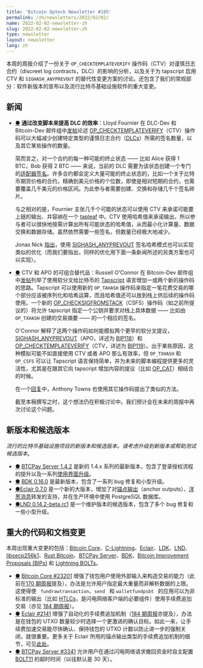 ```yaml
---
title: 'Bitcoin Optech Newsletter #185'
permalink: /zh/newsletters/2022/02/02/
name: 2022-02-02-newsletter-zh
slug: 2022-02-02-newsletter-zh
type: newsletter
layout: newsletter
lang: zh
---
```






本周的周报介绍了一份关于 ` OP_CHECKTEMPLATEVERIFY ` 操作码（CTV）对谨慎日志合约（discreet log contracts，DLC）的影响的分析，以及关于为 tapscript 启用 CTV 和 ` SIGHASH_ANYPREVOUT ` 的替代性变更方案的讨论。还包含了我们的常规部分：软件新版本的宣布以及流行比特币基础设施软件的重大变更。

## 新闻

- <a id="improving-dlc-efficiency-by-changing-script" href="#improving-dlc-efficiency-by-changing-script)">●</a> **通过改变脚本来提高 DLC 的效率**：Lloyd Fournier 在 DLC-Dev 和 Bitcoin-Dev 邮件组中[发帖][posted]论述 [OP_CHECKTEMPLATEVERIFY][OP_CHECKTEMPLATEVERIFY]（CTV）操作码可以大幅减少创建特定类型的谨慎日志合约（[DLCs][DLCs]）所需的签名数量，以及其它某些操作的数量。

  简而言之，对一个合约的每一种可能的终止状态 —— 比如 Alice 获得 1 BTC，Bob 获得 2 BTC —— 来说，当前的 DLC 需要为该状态创建一个专门的[适配器签名][signature adaptor]。许多合约都会定义大量可能的终止状态的，比如一个关于比特币期货价格的合约，精确到美元价格的个位数，即使是相对短期的合约，也需要覆盖几千美元的价格区间。为此参与者需要创建、交换和存储几千个签名碎片。

  与之相对的是，Fournier 主张几千个可能的状态可以使用 CTV 来承诺可能要上链的输出、并容纳在一个 [tapleaf][tapleaf] 中。CTV 使用哈希值来承诺输出，所以参与者可以很快地按需计算出所有可能状态的哈希值，从而最小化计算量、数据交换和数据存储。虽然依然需要一些签名，但数量已经极大地减少。

  Jonas Nick [指出][noted]，使用 [SIGHASH_ANYPREVOUT][SIGHASH_ANYPREVOUT] 签名哈希模式也可以实现类似的优化（而我们要指出，同样的优化用下面一条新闻所述的另类方案也可以实现）。

- <a id="composable-alternatives-to-ctv-and-apo" href="#composable-alternatives-to-ctv-and-apo)">●</a> CTV 和 APO 的可组合替代品：Russell O'Connor 在 Bitcoin-Dev 邮件组中[发帖][posted]列举了使用软分叉给比特币的 [Tapscript][Tapscript] 语言增加一或两个新的操作码的思路。Tapscript 可以使用新的  ` OP_TAHASH ` 操作码来指定一笔花费交易的哪个部分应该被序列化和哈希运算，而且哈希值还可以放到栈上供后续的操作码使用。一个新的 [OP_CHECKSIGFROMSTACK][OP_CHECKSIGFROMSTACK]（CSFS）操作码（如之前所提议的）将允许 tapscript 指定一个公钥并要求对栈上具体数据 —— 比如由  ` OP_TXHASH `  创建的交易摘要 —— 的一个相应的签名。

  O'Connor 解释了这两个操作码如何能模拟两个更早的软分叉提议，[SIGHASH_ANYPREVOUT][SIGHASH_ANYPREVOUT]（APO，详述为 [BIP118][BIP118]）和 [OP_CHECKTEMPLATEVERIFY][OP_CHECKTEMPLATEVERIFY]（CTV，详述为 [BIP119][BIP119]）。出于某些原因，这种模拟可能不如直接使用 CTV 或者 APO 那么有效率，但  ` OP_TXHASH `  和  ` OP_CSFS `  可以让 Tapscript 语言保持简单，并为未来的脚本编程提供更多的灵活性，尤其是在跟其它向 tapscript 增加内容的提议（比如 [OP_CAT][OP_CAT]）相结合的时候。

  在一个[回复][reply]中，Anthony Towns 也使用其它操作码提出了类似的方法。

  截至本稿撰写之时，这个想法仍在积极讨论中。我们预计会在未来的周报中再次讨论这个问题。

## 新版本和候选版本

*流行的比特币基础设施项目的新版本和候选版本。请考虑升级到新版本或帮助测试候选版本*。

- <a id="btcpay-server-1-4-2" href="#btcpay-server-1-4-2)">●</a> [BTCPay Server 1.4.2][BTCPay Server 1.4.2] 是新的 1.4.x 系列的最新版本，包含了登录授权流程的提升以及一系列[使用界面升级][user interface improvements]。
- <a id="bdk-0-16-0" href="#bdk-0-16-0)">●</a> [BDK 0.16.0][BDK 0.16.0] 是最新版本，包含了一系列 bug 修复和小型升级。
- <a id="eclair-0-7-0" href="#eclair-0-7-0)">●</a>[Eclair 0.7.0][Eclair 0.7.0] 是一个新的大版本，增加了对[锚点输出][anchor outputs]（anchor outputs）、[洋葱消息][onion messages]转发的支持，并在生产环境中使用 PostgreSQL 数据库。
- <a id="lnd-0-14-2-beta-rc1" href="#lnd-0-14-2-beta-rc1)">●</a>[LND 0.14.2-beta.rc1][LND 0.14.2-beta.rc1] 是一个维护版本的候选版本，包含了多个 bug 修复和一些小型升级。

## 重大的代码和文档变更

本周出现重大变更的包括：[Bitcoin Core][Bitcoin Core]、[C-Lightning][C-Lightning]、[Eclair][Eclair]、[LDK][LDK]、[LND][LND]、[libsecp256k1][libsecp256k1]、[Rust Bitcoin][Rust Bitcoin]、[BTCPay Server][BTCPay Server]、[BDK][BDK]、[Bitcoin Improvement Proposals (BIPs)][ Bitcoin Improvement Proposals (BIPs)] 和 [Lightning BOLTs][Lightning BOLTs]。

- <a id="bitcoin-core-23201" href="#bitcoin-core-23201)">●</a> [Bitcoin Core #23201][Bitcoin Core #23201] 增强了钱包用户使用外部输入来构造交易的能力（此前在[170 期周报][Newsletter #170]提及），办法是允许用户指定最大重量而非解析数据的上限。这使得使 ` fundrawtransaction`、`send `  和 `walletfundpsbt ` 的应用可以为非标准的输出（比如 [HTLCs][HTLCs]，是闪电网络客户端的必要组件）使用手续费追加交易（亦见 [184 期周报][Newsletter #184]）。
- <a id="eclair-2141" href="#eclair-2141)">●</a> [Eclair #2141][Eclair #2141] 增强了自动化的手续费追加机制（[184 期周报][Newsletter #184]亦提及），办法是在钱包的 UTXO 数量较少时选择一个更激进的确认目标。如此一来，让手续费加速交易能尽快确认、保持钱包的 UTXO 计数以防止进一步的强制关闭，就很重要。更多关于 Eclair 所用的锚点输出类型的手续费追加机制的细节，可见[此处][here]。
- <a id="btcpay-server-3341" href="#btcpay-server-3341)">●</a> [BTCPay Server #3341][BTCPay Server #3341] 允许用户在通过闪电网络请求撤回资金时自主配置 [BOLT11][BOLT11] 的超时时间（以往默认是 30 天）。

[posted]:https://lists.linuxfoundation.org/pipermail/bitcoin-dev/2022-January/019808.html

[OP_CHECKTEMPLATEVERIFY]:https://bitcoinops.org/en/topics/op_checktemplateverify/

[DLCs]:https://bitcoinops.org/en/topics/discreet-log-contracts/

[signature adaptor]:https://bitcoinops.org/en/topics/adaptor-signatures/

[tapleaf]:https://bitcoinops.org/en/topics/tapscript/

[noted]:https://lists.linuxfoundation.org/pipermail/bitcoin-dev/2022-January/019812.html

[SIGHASH_ANYPREVOUT]:https://bitcoinops.org/en/topics/sighash_anyprevout/

[posted]:https://lists.linuxfoundation.org/pipermail/bitcoin-dev/2022-January/019813.html

[Tapscript]:https://bitcoinops.org/en/topics/tapscript/

[OP_CHECKSIGFROMSTACK]:https://bitcoinops.org/en/topics/op_checksigfromstack/

[SIGHASH_ANYPREVOUT]:https://bitcoinops.org/en/topics/sighash_anyprevout/

[BIP118]:https://github.com/bitcoin/bips/blob/master/bip-0118.mediawiki

[OP_CHECKTEMPLATEVERIFY]:https://bitcoinops.org/en/topics/op_checktemplateverify/

[BIP119]:https://github.com/bitcoin/bips/blob/master/bip-0119.mediawiki

[OP_CAT]:https://bitcoinops.org/en/topics/op_checksigfromstack/#relationship-to-op_cat

[reply]:https://lists.linuxfoundation.org/pipermail/bitcoin-dev/2022-January/019819.html

[BTCPay Server 1.4.2]:https://github.com/btcpayserver/btcpayserver/releases/tag/v1.4.2

[user interface improvements]:https://blog.btcpayserver.org/btcpay-server-1-4-0/

[BDK 0.16.0]:https://github.com/bitcoindevkit/bdk/releases/tag/v0.16.0

[Eclair 0.7.0]:https://github.com/ACINQ/eclair/releases/tag/v0.7.0

[anchor outputs]:https://bitcoinops.org/en/topics/anchor-outputs/

[onion messages]:https://bitcoinops.org/en/topics/onion-messages/

[LND 0.14.2-beta.rc1]:https://github.com/lightningnetwork/lnd/releases/tag/v0.14.2-beta.rc1

[Bitcoin Core]:https://github.com/bitcoin/bitcoin

[C-Lightning]:https://github.com/ElementsProject/lightning

[Eclair]:https://github.com/ACINQ/eclair

[LDK]:https://github.com/lightningdevkit/rust-lightning

[LND]:https://github.com/lightningnetwork/lnd/

[libsecp256k1]:https://github.com/bitcoin-core/secp256k1

[Rust Bitcoin]:https://github.com/rust-bitcoin/rust-bitcoin

[BTCPay Server]:https://github.com/btcpayserver/btcpayserver/

[BDK]:https://github.com/bitcoindevkit/bdk

[Lightning BOLTs]:https://github.com/lightning/bolts

[Bitcoin Core #23201]:https://github.com/bitcoin/bitcoin/issues/23201

[Newsletter #170]:https://bitcoinops.org/en/newsletters/2021/10/13/#bitcoin-core-17211

[HTLCs]:https://bitcoinops.org/en/topics/htlc/

[Newsletter #184]:https://bitcoinops.org/en/newsletters/2022/01/26/#eclair-2113

[Eclair #2141]:https://github.com/ACINQ/eclair/issues/2141

[Newsletter #184]:https://bitcoinops.org/en/newsletters/2022/01/26/#eclair-2113

[here]:https://bitcoinops.org/en/topics/anchor-outputs/

[BTCPay Server #3341]:https://github.com/btcpayserver/btcpayserver/issues/3341
[ Bitcoin Improvement Proposals (BIPs)]: https://github.com/bitcoin/bips/
[BOLT11]:https://github.com/lightningnetwork/lightning-rfc/blob/master/11-payment-encoding.md

